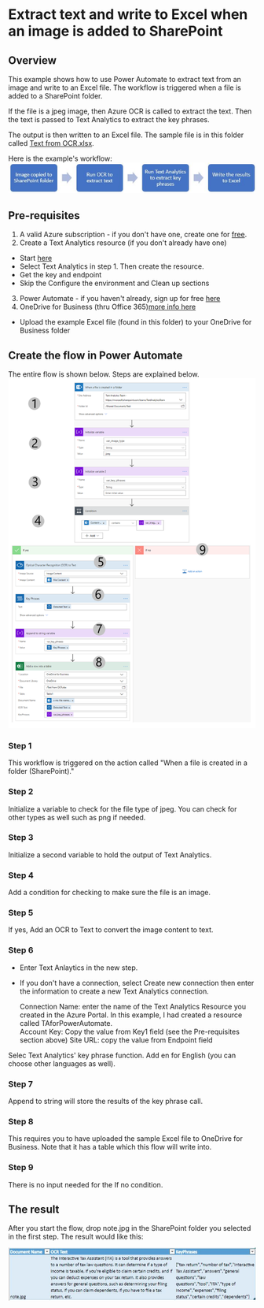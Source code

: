 # Extract text and write to Excel when an image is added to SharePoint

## Overview
This example shows how to use Power Automate to extract text from an image and write to an Excel file. The workflow is triggered when a file is added to a SharePoint folder.

If the file is a jpeg image, then Azure OCR is called to extract the text. Then the text is passed to Text Analytics to extract the key phrases.

The output is then written to an Excel file. The sample file is in this folder called [Text from OCR.xlsx](Text%20from%20OCR.xlsx).

Here is the example's workflow:
![alt text](images/steps.JPG "example's steps")

## Pre-requisites

1. A valid Azure subscription - if you don't have one, create one for [free](https://azure.microsoft.com/en-us/free/services/cognitive-services/).
2. Create a Text Analytics resource (if you don't already have one)
- Start [here](https://docs.microsoft.com/en-us/azure/cognitive-services/cognitive-services-apis-create-account?tabs=singleservice%2Cwindows#create-a-new-azure-cognitive-services-resource)
- Select Text Analytics in step 1. Then create the resource.
- Get the key and endpoint 
- Skip the Configure the environment and Clean up sections
3. Power Automate - if you haven't already, sign up for free [here](https://docs.microsoft.com/en-us/power-automate/sign-up-sign-in)
4. OneDrive for Business (thru Office 365)[more info here](https://onedrive.live.com/about/en-US/business/)
- Upload the example Excel file (found in this folder) to your OneDrive for Business folder

## Create the flow in Power Automate
The entire flow is shown below. Steps are explained below.
![alt text](images/OCRwithTAtoExcelSteps.png "complete flow")

### Step 1
This workflow is triggered on the action called "When a file is created in a folder (SharePoint)."

### Step 2
Initialize a variable to check for the file type of jpeg. You can check for other types as well such as png if needed.

### Step 3
Initialize a second variable to hold the output of Text Analytics.

### Step 4
Add a condition for checking to make sure the file is an image.

### Step 5
If yes, Add an OCR to Text to convert the image content to text.

### Step 6
- Enter Text Anlaytics in the new step.
- If you don't have a connection, select Create new connection then enter the information to create a new Text Analytics connection.

   Connection Name: enter the name of the Text Analytics Resource you created in the Azure Portal. In this example, I had created a resource called TAforPowerAutomate.  
   Account Key: Copy the value from Key1 field (see the Pre-requisites section above) 
   Site URL: copy the value from Endpoint field  

Selec Text Analytics' key phrase function. Add en for English (you can choose other languages as well).

### Step 7
Append to string will store the results of the key phrase call.

### Step 8
This requires you to have uploaded the sample Excel file to OneDrive for Business. Note that it has a table which this flow will write into.

### Step 9
There is no input needed for the If no condition.

## The result
After you start the flow, drop note.jpg in the SharePoint folder you selected in the first step. The result would like this:

![alt text](images/excel.JPG "complete flow")

